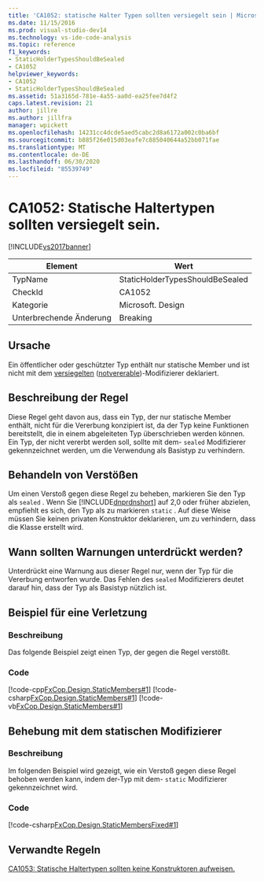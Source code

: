 ```yaml
---
title: 'CA1052: statische Halter Typen sollten versiegelt sein | Microsoft-Dokumentation'
ms.date: 11/15/2016
ms.prod: visual-studio-dev14
ms.technology: vs-ide-code-analysis
ms.topic: reference
f1_keywords:
- StaticHolderTypesShouldBeSealed
- CA1052
helpviewer_keywords:
- CA1052
- StaticHolderTypesShouldBeSealed
ms.assetid: 51a3165d-781e-4a55-aa0d-ea25fee7d4f2
caps.latest.revision: 21
author: jillre
ms.author: jillfra
manager: wpickett
ms.openlocfilehash: 14231cc4dcde5aed5cabc2d8a6172a002c0ba6bf
ms.sourcegitcommit: b885f26e015d03eafe7c885040644a52bb071fae
ms.translationtype: MT
ms.contentlocale: de-DE
ms.lasthandoff: 06/30/2020
ms.locfileid: "85539749"
---
```

# <a name="ca1052-static-holder-types-should-be-sealed"></a>CA1052: Statische Haltertypen sollten versiegelt sein.
[!INCLUDE[vs2017banner](../includes/vs2017banner.md)]

|Element|Wert|
|-|-|
|TypName|StaticHolderTypesShouldBeSealed|
|CheckId|CA1052|
|Kategorie|Microsoft. Design|
|Unterbrechende Änderung|Breaking|

## <a name="cause"></a>Ursache
 Ein öffentlicher oder geschützter Typ enthält nur statische Member und ist nicht mit dem [versiegelten](https://msdn.microsoft.com/library/8e4ed5d3-10be-47db-9488-0da2008e6f3f) ([notvererable](https://msdn.microsoft.com/library/5c4da7c9-9562-4653-a947-1972e992f9f9))-Modifizierer deklariert.

## <a name="rule-description"></a>Beschreibung der Regel
 Diese Regel geht davon aus, dass ein Typ, der nur statische Member enthält, nicht für die Vererbung konzipiert ist, da der Typ keine Funktionen bereitstellt, die in einem abgeleiteten Typ überschrieben werden können. Ein Typ, der nicht vererbt werden soll, sollte mit dem- `sealed` Modifizierer gekennzeichnet werden, um die Verwendung als Basistyp zu verhindern.

## <a name="how-to-fix-violations"></a>Behandeln von Verstößen
 Um einen Verstoß gegen diese Regel zu beheben, markieren Sie den Typ als `sealed` . Wenn Sie [!INCLUDE[dnprdnshort](../includes/dnprdnshort-md.md)] auf 2,0 oder früher abzielen, empfiehlt es sich, den Typ als zu markieren `static` . Auf diese Weise müssen Sie keinen privaten Konstruktor deklarieren, um zu verhindern, dass die Klasse erstellt wird.

## <a name="when-to-suppress-warnings"></a>Wann sollten Warnungen unterdrückt werden?
 Unterdrückt eine Warnung aus dieser Regel nur, wenn der Typ für die Vererbung entworfen wurde. Das Fehlen des `sealed` Modifizierers deutet darauf hin, dass der Typ als Basistyp nützlich ist.

## <a name="example-of-a-violation"></a>Beispiel für eine Verletzung

### <a name="description"></a>Beschreibung
 Das folgende Beispiel zeigt einen Typ, der gegen die Regel verstößt.

### <a name="code"></a>Code
 [!code-cpp[FxCop.Design.StaticMembers#1](../snippets/cpp/VS_Snippets_CodeAnalysis/FxCop.Design.StaticMembers/cpp/FxCop.Design.StaticMembers.cpp#1)]
 [!code-csharp[FxCop.Design.StaticMembers#1](../snippets/csharp/VS_Snippets_CodeAnalysis/FxCop.Design.StaticMembers/cs/FxCop.Design.StaticMembers.cs#1)]
 [!code-vb[FxCop.Design.StaticMembers#1](../snippets/visualbasic/VS_Snippets_CodeAnalysis/FxCop.Design.StaticMembers/vb/FxCop.Design.StaticMembers.vb#1)]

## <a name="fix-with-the-static-modifier"></a>Behebung mit dem statischen Modifizierer

### <a name="description"></a>Beschreibung
 Im folgenden Beispiel wird gezeigt, wie ein Verstoß gegen diese Regel behoben werden kann, indem der-Typ mit dem- `static` Modifizierer gekennzeichnet wird.

### <a name="code"></a>Code
 [!code-csharp[FxCop.Design.StaticMembersFixed#1](../snippets/csharp/VS_Snippets_CodeAnalysis/FxCop.Design.StaticMembersFixed/cs/FxCop.Design.StaticMembersFixed.cs#1)]

## <a name="related-rules"></a>Verwandte Regeln
 [CA1053: Statische Haltertypen sollten keine Konstruktoren aufweisen.](../code-quality/ca1053-static-holder-types-should-not-have-constructors.md)
